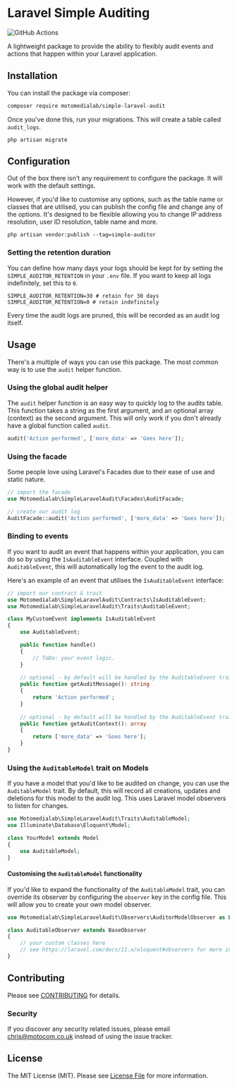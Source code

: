 # Laravel Simple Auditing

![GitHub Actions](https://github.com/motomedialab/simple-laravel-audit/actions/workflows/main.yml/badge.svg)

A lightweight package to provide the ability to flexibly audit events and actions that happen within
your Laravel application.

## Installation

You can install the package via composer:

```bash
composer require motomedialab/simple-laravel-audit
```

Once you've done this, run your migrations. This will create a table called `audit_logs`.

```
php artisan migrate
```

## Configuration

Out of the box there isn't any requirement to configure the package. It will work with the default settings.

However, if you'd like to customise any options, such as the table name or classes that are utilised, you can publish the config file
and change any of the options. It's designed to be flexible allowing you to change IP address resolution, user ID resolution,
table name and more.

```
php artisan vendor:publish --tag=simple-auditor
```

### Setting the retention duration

You can define how many days your logs should be kept for by setting the `SIMPLE_AUDITOR_RETENTION` in your `.env` file.
If you want to keep all logs indefinitely, set this to `0`.

```dotenv
SIMPLE_AUDITOR_RETENTION=30 # retain for 30 days
SIMPLE_AUDITOR_RETENTION=0 # retain indefinitely
```

Every time the audit logs are pruned, this will be recorded as an audit log itself.

## Usage

There's a multiple of ways you can use this package. The most common way is to use the `audit` helper function.

### Using the global audit helper

The `audit` helper function is an easy way to quickly log to the audits table. This function takes a string
as the first argument, and an optional array (context) as the second argument. This will only work if you
don't already have a global function called `audit`.

```php
audit('Action performed', ['more_data' => 'Goes here']);
```

### Using the facade

Some people love using Laravel's Facades due to their ease of use and static nature.

```php
// import the facade
use Motomedialab\SimpleLaravelAudit\Facades\AuditFacade;

// create our audit log
AuditFacade::audit('Action performed', ['more_data' => 'Goes here']);
```

### Binding to events

If you want to audit an event that happens within your application, you can do so by using the `IsAuditableEvent`
interface. Coupled with `AuditableEvent`, this will automatically log the event to the audit log.

Here's an example of an event that utilises the `IsAuditableEvent` interface:

```php
// import our contract & trait
use Motomedialab\SimpleLaravelAudit\Contracts\IsAuditableEvent;
use Motomedialab\SimpleLaravelAudit\Traits\AuditableEvent;

class MyCustomEvent implements IsAuditableEvent
{
    use AuditableEvent;

    public function handle()
    {
        // ToDo: your event logic.
    }
    
    // optional - by default will be handled by the AuditableEvent trait
    public function getAuditMessage(): string
    {
        return 'Action performed';
    }
    
    // optional - by default will be handled by the AuditableEvent trait
    public function getAuditContext(): array
    {
        return ['more_data' => 'Goes here'];
    }
}
```

### Using the `AuditableModel` trait on Models

If you have a model that you'd like to be audited on change, you can use the `AuditableModel` trait.
By default, this will record all creations, updates and deletions for this model to the audit log.
This uses Laravel model observers to listen for changes.

```php
use Motomedialab\SimpleLaravelAudit\Traits\AuditableModel;
use Illuminate\Database\Eloquent\Model;

class YourModel extends Model
{
    use AuditableModel;
}
```

#### Customising the `AuditableModel` functionality

If you'd like to expand the functionality of the `AuditableModel` trait, you can override its observer
by configuring the `observer` key in the config file. This will allow you to create your own model observer.

```php
use Motomedialab\SimpleLaravelAudit\Observers\AuditorModelObserver as BaseObserver;

class AuditableObserver extends BaseObserver
{
    // your custom classes here
    // see https://laravel.com/docs/11.x/eloquent#observers for more information
}
```

## Contributing

Please see [CONTRIBUTING](CONTRIBUTING.md) for details.

### Security

If you discover any security related issues, please email chris@motocom.co.uk instead of using the issue tracker.

## License

The MIT License (MIT). Please see [License File](LICENSE.md) for more information.